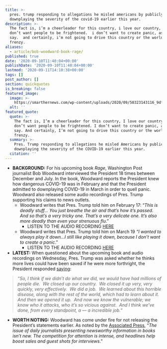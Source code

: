 ```yaml
---
title: >-
  pres. trump responding to allegations he misled americans by publicly
  downplaying the severity of the covid-19 earlier this year.
description: >-
  The fact is, i’m a cheerleader for this country, i love our country, and i
  don’t want people to be frightened.  i don’t want to create panic, as you
  say.  and certainly, i’m not going to drive this country or the world into a
  frenzy.
aliases:
  - article/bob-woodward-book-rage/
published: true
date: '2020-09-10T11:40:04+00:00'
publishDate: '2020-09-10T11:40:04+00:00'
lastmod: '2020-09-11T14:10:38+00:00'
tags: []
post_author: []
section: quickquotes
is_breaking: false
featured_image:
  image: >-
    https://smarthernews.com/wp-content/uploads/2020/09/50323143116_9dfcf544fa_w.jpg
  alt: ''
featured_quote:
  quote: >-
    The fact is, I’m a cheerleader for this country, I love our country, and I
    don’t want people to be frightened. I don’t want to create panic, as you
    say. And certainly, I’m not going to drive this country or the world into a
    frenzy.
  summary: >-
    Pres. Trump responding to allegations he misled Americans by publicly
    downplaying the severity of the COVID-19 earlier this year.
  citation: ''
---
```

*   **BACKGROUND:** For his upcoming book _Rage_, Washington Post journalist Bob Woodward interviewed the President 18 times between December and July. In the book, Woodward reports the President knew how dangerous COVID-19 was in February and that the President admitted to downplaying COVID-19 in March in order to quell panic. Woodward also released some audio recordings of Pres. Trump supporting his claims to news outlets.
    *   Woodward writes that Pres. Trump told him on February 17: “_This is deadly stuff… You just breathe the air and that’s how it’s passed. And so that’s a very tricky one. That’s a very delicate one. It’s also more deadly than even your strenuous flu_.”
        *   LISTEN TO THE AUDIO RECORDING [HERE](\"https://www.cnn.com/2020/09/09/politics/trump-bob-woodward-interviews/index.html\")
    *   Woodward writes that Pres. Trump told him on March 19 _“I wanted to always play it down…I still like playing it down, because I don’t want to create a panic_.”
        *   LISTEN TO THE AUDIO RECORDING [HERE](\"https://www.cnn.com/2020/09/09/politics/bob-woodward-rage-book-trump-coronavirus/index.html\")
*   **LATEST:** When questioned about the upcoming book and audio recordings on Wednesday, Pres. Trump was asked whether he thinks more lives could have been saved if he were more forthright, the President responded [saying](\"https://www.whitehouse.gov/briefings-statements/remarks-president-trump-judicial-appointments/\"):

> _“So, I think if we didn’t do what we did, we would have had millions of people die.  We closed up our country.  We closed it up very, very quickly, very effectively.  We did a job.  We learned about this horrible disease, along with the rest of the world, which had to learn about it.  And then we opened it up.  And now we know the vulnerable; we know who it attacks, who it’s so vicious against.  And I think we’ve done, from every standpoint, a — a incredible job.”_

*   **WORTH NOTING:** Woodward has come under fire for not releasing the President’s statements earlier. As noted by the [Associated Press](\"https://apnews.com/99916044401d8f8e24eb7bedfec1d5d2\"), “_The issue of daily journalists presenting newsworthy information in books isn’t new. The competition for attention is intense, and headlines help boost sales and guest shots for interviews_.”